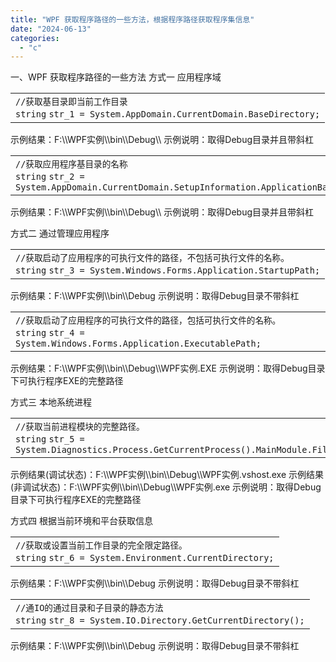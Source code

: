 ```yaml
---
title: "WPF 获取程序路径的一些方法，根据程序路径获取程序集信息"
date: "2024-06-13"
categories: 
  - "c"
---
```


一、WPF 获取程序路径的一些方法 方式一 应用程序域

<table border="0" cellspacing="0" cellpadding="0"><tbody><tr><td class="code"><div class="container"><div class="line number1 index0 alt2"><code class="csharp comments">//获取基目录即当前工作目录</code></div><div class="line number2 index1 alt1"><code class="csharp keyword">string</code>&nbsp;<code class="csharp plain">str_1 = System.AppDomain.CurrentDomain.BaseDirectory;</code></div></div></td></tr></tbody></table>

示例结果：F:\\\\WPF实例\\\\bin\\\\Debug\\\\ 示例说明：取得Debug目录并且带斜杠

<table border="0" cellspacing="0" cellpadding="0"><tbody><tr><td class="code"><div class="container"><div class="line number1 index0 alt2"><code class="csharp comments">//获取应用程序基目录的名称</code></div><div class="line number2 index1 alt1"><code class="csharp keyword">string</code>&nbsp;<code class="csharp plain">str_2 = System.AppDomain.CurrentDomain.SetupInformation.ApplicationBase;</code></div></div></td></tr></tbody></table>

示例结果：F:\\\\WPF实例\\\\bin\\\\Debug\\\\ 示例说明：取得Debug目录并且带斜杠

方式二 通过管理应用程序

<table border="0" cellspacing="0" cellpadding="0"><tbody><tr><td class="code"><div class="container"><div class="line number1 index0 alt2"><code class="csharp comments">//获取启动了应用程序的可执行文件的路径，不包括可执行文件的名称。</code></div><div class="line number2 index1 alt1"><code class="csharp keyword">string</code>&nbsp;<code class="csharp plain">str_3 = System.Windows.Forms.Application.StartupPath;</code></div></div></td></tr></tbody></table>

示例结果：F:\\\\WPF实例\\\\bin\\\\Debug 示例说明：取得Debug目录不带斜杠

<table border="0" cellspacing="0" cellpadding="0"><tbody><tr><td class="code"><div class="container"><div class="line number1 index0 alt2"><code class="csharp comments">//获取启动了应用程序的可执行文件的路径，包括可执行文件的名称。</code></div><div class="line number2 index1 alt1"><code class="csharp keyword">string</code>&nbsp;<code class="csharp plain">str_4 = System.Windows.Forms.Application.ExecutablePath;</code></div></div></td></tr></tbody></table>

示例结果：F:\\\\WPF实例\\\\bin\\\\Debug\\\\WPF实例.EXE 示例说明：取得Debug目录下可执行程序EXE的完整路径

方式三 本地系统进程

<table border="0" cellspacing="0" cellpadding="0"><tbody><tr><td class="code"><div class="container"><div class="line number1 index0 alt2"><code class="csharp comments">//获取当前进程模块的完整路径。</code></div><div class="line number2 index1 alt1"><code class="csharp keyword">string</code>&nbsp;<code class="csharp plain">str_5 = System.Diagnostics.Process.GetCurrentProcess().MainModule.FileName;</code></div></div></td></tr></tbody></table>

示例结果(调试状态)：F:\\\\WPF实例\\\\bin\\\\Debug\\\\WPF实例.vshost.exe 示例结果(非调试状态)：F:\\\\WPF实例\\\\bin\\\\Debug\\\\WPF实例.exe 示例说明：取得Debug目录下可执行程序EXE的完整路径

方式四 根据当前环境和平台获取信息

<table border="0" cellspacing="0" cellpadding="0"><tbody><tr><td class="code"><div class="container"><div class="line number1 index0 alt2"><code class="csharp comments">//获取或设置当前工作目录的完全限定路径。</code></div><div class="line number2 index1 alt1"><code class="csharp keyword">string</code>&nbsp;<code class="csharp plain">str_6 = System.Environment.CurrentDirectory;</code></div></div></td></tr></tbody></table>

示例结果：F:\\\\WPF实例\\\\bin\\\\Debug 示例说明：取得Debug目录不带斜杠

<table border="0" cellspacing="0" cellpadding="0"><tbody><tr><td class="code"><div class="container"><div class="line number1 index0 alt2"><code class="csharp comments">//通IO的通过目录和子目录的静态方法</code></div><div class="line number2 index1 alt1"><code class="csharp keyword">string</code>&nbsp;<code class="csharp plain">str_8 = System.IO.Directory.GetCurrentDirectory();</code></div></div></td></tr></tbody></table>

示例结果：F:\\\\WPF实例\\\\bin\\\\Debug 示例说明：取得Debug目录不带斜杠
